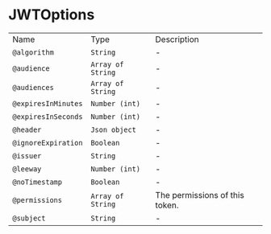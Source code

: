 # JWTOptions

|                     |                   |                                |
| ------------------- | ----------------- | ------------------------------ |
| Name                | Type              | Description                    |
| `@algorithm`        | `String`          | \-                             |
| `@audience`         | `Array of String` | \-                             |
| `@audiences`        | `Array of String` | \-                             |
| `@expiresInMinutes` | `Number (int)`    | \-                             |
| `@expiresInSeconds` | `Number (int)`    | \-                             |
| `@header`           | `Json object`     | \-                             |
| `@ignoreExpiration` | `Boolean`         | \-                             |
| `@issuer`           | `String`          | \-                             |
| `@leeway`           | `Number (int)`    | \-                             |
| `@noTimestamp`      | `Boolean`         | \-                             |
| `@permissions`      | `Array of String` | The permissions of this token. |
| `@subject`          | `String`          | \-                             |
